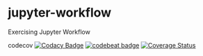 # jupyter-workflow
Exercising Jupyter Workflow

codecov
[![Codacy Badge](https://api.codacy.com/project/badge/Grade/0afa41f335bb4f57a6a5775a00e0f564)](https://www.codacy.com/app/daenam.kim/jupyter-workflow?utm_source=github.com&amp;utm_medium=referral&amp;utm_content=daenamkim/jupyter-workflow&amp;utm_campaign=Badge_Grade)
[![codebeat badge](https://codebeat.co/badges/990459d0-52b8-4182-adc4-da7ec69c7daf)](https://codebeat.co/projects/github-com-daenamkim-jupyter-workflow-master)
[![Coverage Status](https://coveralls.io/repos/github/daenamkim/jupyter-workflow/badge.svg?branch=master)](https://coveralls.io/github/daenamkim/jupyter-workflow?branch=master)
